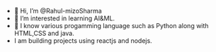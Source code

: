 - 👋 Hi, I’m @Rahul-mizoSharma
- 👀 I’m interested in learning AI&ML. 
- 🌱 I know various progamming language such as Python along with HTML,CSS and java.
- I am building projects using reactjs and nodejs.

<!---
Rahul-mizoSharma/Rahul-mizoSharma is a ✨ special ✨ repository because its `README.md` (this file) appears on your GitHub profile.
You can click the Preview link to take a look at your changes.
--->
